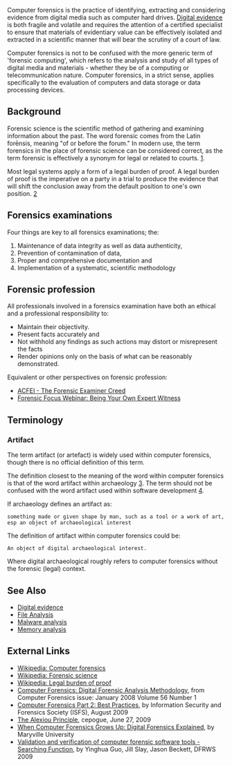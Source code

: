 Computer forensics is the practice of identifying, extracting and
considering evidence from digital media such as computer hard drives.
[Digital evidence](Digital_evidence "wikilink") is both fragile and
volatile and requires the attention of a certified specialist to ensure
that materials of evidentiary value can be effectively isolated and
extracted in a scientific manner that will bear the scrutiny of a court
of law.

Computer forensics is not to be confused with the more generic term of
'forensic computing', which refers to the analysis and study of all
types of digital media and materials - whether they be of a computing or
telecommunication nature. Computer forensics, in a strict sense, applies
specifically to the evaluation of computers and data storage or data
processing devices.

## Background

Forensic science is the scientific method of gathering and examining
information about the past. The word forensic comes from the Latin
forēnsis, meaning "of or before the forum." In modern use, the term
forensics in the place of forensic science can be considered correct, as
the term forensic is effectively a synonym for legal or related to
courts. [1](http://en.wikipedia.org/wiki/Forensic_science).

Most legal systems apply a form of a legal burden of proof. A legal
burden of proof is the imperative on a party in a trial to produce the
evidence that will shift the conclusion away from the default position
to one's own position.
[2](http://en.wikipedia.org/wiki/Legal_burden_of_proof)

## Forensics examinations

Four things are key to all forensics examinations; the:

1.  Maintenance of data integrity as well as data authenticity,
2.  Prevention of contamination of data,
3.  Proper and comprehensive documentation and
4.  Implementation of a systematic, scientific methodology

## Forensic profession

All professionals involved in a forensics examination have both an
ethical and a professional responsibility to:

- Maintain their objectivity.
- Present facts accurately and
- Not withhold any findings as such actions may distort or misrepresent
  the facts
- Render opinions only on the basis of what can be reasonably
  demonstrated.

Equivalent or other perspectives on forensic profession:

- [ACFEI - The Forensic Examiner
  Creed](http://www.acfei.com/about_acfei/creed/)
- [Forensic Focus Webinar: Being Your Own Expert
  Witness](http://www.forensicfocus.com/c/aid=103/webinars/2015/being-your-own-expert-witness/)

## Terminology

### Artifact

The term artifact (or artefact) is widely used within computer
forensics, though there is no official definition of this term.

The definition closest to the meaning of the word within computer
forensics is that of the word artifact within archaeology
[3](http://en.wikipedia.org/wiki/Artifact_(archaeology)). The term
should not be confused with the word artifact used within software
development
[4](http://en.wikipedia.org/wiki/Artifact_(software_development)).

If archaeology defines an artifact as:

    something made or given shape by man, such as a tool or a work of art, esp an object of archaeological interest

The definition of artifact within computer forensics could be:

    An object of digital archaeological interest.

Where digital archaeological roughly refers to computer forensics
without the forensic (legal) context.

## See Also

- [Digital evidence](Digital_evidence "wikilink")
- [File Analysis](File_Analysis "wikilink")
- [Malware analysis](Malware_analysis "wikilink")
- [Memory analysis](Memory_analysis "wikilink")

## External Links

- [Wikipedia: Computer
  forensics](http://en.wikipedia.org/wiki/Computer_forensics)
- [Wikipedia: Forensic
  science](http://en.wikipedia.org/wiki/Forensic_science)
- [Wikipedia: Legal burden of
  proof](http://en.wikipedia.org/wiki/Legal_burden_of_proof)
- [Computer Forensics: Digital Forensic Analysis
  Methodology](http://www.justice.gov/sites/default/files/usao/legacy/2008/02/04/usab5601.pdf),
  from Computer Forensics issue: January 2008 Volume 56 Number 1
- [Computer Forensics Part 2: Best
  Practices](http://www.isfs.org.hk/publications/ISFS_ComputerForensics_part2_20090806.pdf),
  by Information Security and Forensics Society (ISFS), August 2009
- [The Alexiou
  Principle](http://thedigitalstandard.blogspot.com/2009/06/alexiou-principle.html?m=1),
  cepogue, June 27, 2009
- [When Computer Forensics Grows Up: Digital Forensics
  Explained](http://online.maryville.edu/resources/mscs/infographics/digital-forensics/),
  by Maryville University
- [Validation and verification of computer forensic software tools -
  Searching
  Function](http://www.dfrws.org/2009/proceedings/p12-guo.pdf), by
  Yinghua Guo, Jill Slay, Jason Beckett, DFRWS 2009
